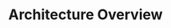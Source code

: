 # Architecture Overview

<!-- # TODO: Provide high-level diagram or narrative of UI components, services, and utilities. -->
<!-- # TODO: Describe how the dock widget interacts with processing tasks and configuration files. -->
<!-- # TODO: Clarify background task execution, threading model, and QGIS integration points. -->
<!-- # TODO: Note external services (OpenTopography, OSM sources) and how data flows in. -->
<!-- # TODO: Reference ADRs and related detailed documents for specific decisions. -->
